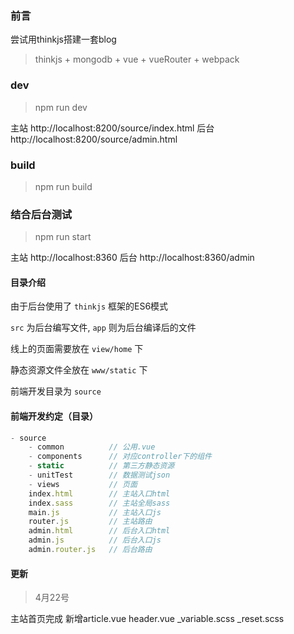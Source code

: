 
### 前言

尝试用thinkjs搭建一套blog

> thinkjs + mongodb + vue + vueRouter + webpack

### dev

> npm run dev

主站 http://localhost:8200/source/index.html
后台 http://localhost:8200/source/admin.html

### build

> npm run build

### 结合后台测试

> npm run start

主站 http://localhost:8360
后台 http://localhost:8360/admin


#### 目录介绍

由于后台使用了 `thinkjs` 框架的ES6模式

`src` 为后台编写文件, `app` 则为后台编译后的文件

线上的页面需要放在 `view/home` 下

静态资源文件全放在 `www/static` 下

前端开发目录为 `source`

#### 前端开发约定（目录）

```javascript
- source 
	- common          // 公用.vue
	- components      // 对应controller下的组件
	- static          // 第三方静态资源
	- unitTest        // 数据测试json
	- views           // 页面
	index.html        // 主站入口html
	index.sass        // 主站全局sass
	main.js           // 主站入口js
	router.js         // 主站路由
	admin.html        // 后台入口html
	admin.js          // 后台入口js
	admin.router.js   // 后台路由

```





#### 更新

> 4月22号

主站首页完成 新增article.vue header.vue _variable.scss _reset.scss